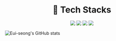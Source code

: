 <h1 align="center">🔨 Tech Stacks</h1>

<p align="center">
<img src="https://img.shields.io/badge/Solidity-363636?style=flat-square&logo=Solidity&logoColor=white"/>
<img src="https://img.shields.io/badge/JavaScript-F7DF1E?style=flat-square&logo=JavaScript&logoColor=white">
<img src="https://img.shields.io/badge/C-A8B9CC?style=flat-square&logo=C&logoColor=white"/> 
<img src="https://img.shields.io/badge/Python-3776AB?style=flat-square&logo=Python&logoColor=white"/>

<p align="center">
  
![Eui-seong's GitHub stats](https://github-readme-stats.vercel.app/api?username=Eui-seong&show_icons=true&theme=radical)
